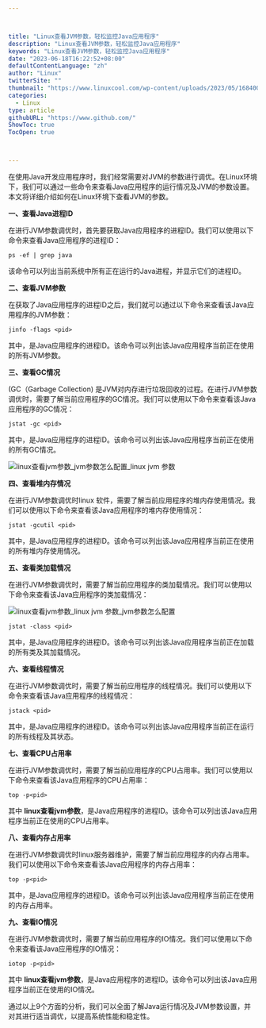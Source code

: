 ```yaml
---



title: "Linux查看JVM参数，轻松监控Java应用程序"
description: "Linux查看JVM参数，轻松监控Java应用程序"
keywords: "Linux查看JVM参数，轻松监控Java应用程序"
date: "2023-06-18T16:22:52+08:00"
defaultContentLanguage: "zh"
author: "Linux"
twitterSite: ""
thumbnail: "https://www.linuxcool.com/wp-content/uploads/2023/05/1684008841446_1.jpg"
categories:
  - Linux
type: article
githubURL: "https://www.github.com/"
ShowToc: true
TocOpen: true



---
```


在使用Java开发应用程序时，我们经常需要对JVM的参数进行调优。在Linux环境下，我们可以通过一些命令来查看Java应用程序的运行情况及JVM的参数设置。本文将详细介绍如何在Linux环境下查看JVM的参数。

**一、查看Java进程ID**

在进行JVM参数调优时，首先要获取Java应用程序的进程ID。我们可以使用以下命令来查看Java应用程序的进程ID：

```
ps -ef | grep java
```

该命令可以列出当前系统中所有正在运行的Java进程，并显示它们的进程ID。

**二、查看JVM参数**

在获取了Java应用程序的进程ID之后，我们就可以通过以下命令来查看该Java应用程序的JVM参数：

```
jinfo -flags <pid>
```

其中，是Java应用程序的进程ID。该命令可以列出该Java应用程序当前正在使用的所有JVM参数。

**三、查看GC情况**

(GC（Garbage Collection) 是JVM对内存进行垃圾回收的过程。在进行JVM参数调优时，需要了解当前应用程序的GC情况。我们可以使用以下命令来查看该Java应用程序的GC情况：

```
jstat -gc <pid>
```

其中，是Java应用程序的进程ID。该命令可以列出该Java应用程序当前正在使用的所有GC情况。

![linux查看jvm参数_jvm参数怎么配置_linux jvm 参数](https://www.linuxcool.com/wp-content/uploads/2023/05/1684008841446_1.jpg)

**四、查看堆内存情况**

在进行JVM参数调优时linux 软件，需要了解当前应用程序的堆内存使用情况。我们可以使用以下命令来查看该Java应用程序的堆内存使用情况：

```
jstat -gcutil <pid>
```

其中，是Java应用程序的进程ID。该命令可以列出该Java应用程序当前正在使用的所有堆内存使用情况。

**五、查看类加载情况**

在进行JVM参数调优时，需要了解当前应用程序的类加载情况。我们可以使用以下命令来查看该Java应用程序的类加载情况：

![linux查看jvm参数_linux jvm 参数_jvm参数怎么配置](https://www.linuxcool.com/wp-content/uploads/2023/05/1684008841446_2.png)

```
jstat -class <pid>
```

其中，是Java应用程序的进程ID。该命令可以列出该Java应用程序当前正在加载的所有类及其加载情况。

**六、查看线程情况**

在进行JVM参数调优时，需要了解当前应用程序的线程情况。我们可以使用以下命令来查看该Java应用程序的线程情况：

```
jstack <pid>
```

其中，是Java应用程序的进程ID。该命令可以列出该Java应用程序当前正在运行的所有线程及其状态。

**七、查看CPU占用率**

在进行JVM参数调优时，需要了解当前应用程序的CPU占用率。我们可以使用以下命令来查看该Java应用程序的CPU占用率：

```
top -p<pid>
```

其中 **linux查看jvm参数**，是Java应用程序的进程ID。该命令可以列出该Java应用程序当前正在使用的CPU占用率。

**八、查看内存占用率**

在进行JVM参数调优时linux服务器维护，需要了解当前应用程序的内存占用率。我们可以使用以下命令来查看该Java应用程序的内存占用率：

```
top -p<pid>
```

其中，是Java应用程序的进程ID。该命令可以列出该Java应用程序当前正在使用的内存占用率。

**九、查看IO情况**

在进行JVM参数调优时，需要了解当前应用程序的IO情况。我们可以使用以下命令来查看该Java应用程序的IO情况：

```
iotop -p<pid>
```

其中 **linux查看jvm参数**，是Java应用程序的进程ID。该命令可以列出该Java应用程序当前正在使用的IO情况。

通过以上9个方面的分析，我们可以全面了解Java运行情况及JVM参数设置，并对其进行适当调优，以提高系统性能和稳定性。